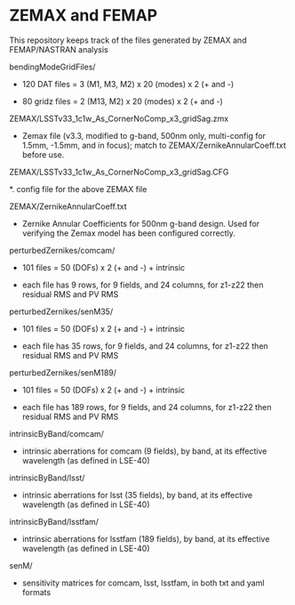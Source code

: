 # ZEMAX and FEMAP
This repository keeps track of the files generated by ZEMAX and FEMAP/NASTRAN analysis

bendingModeGridFiles/

*  120 DAT files =   3 (M1, M3, M2) x 20 (modes) x 2 (+ and -)

*  80 gridz files =   2 (M13, M2) x 20 (modes) x 2 (+ and -)

ZEMAX/LSSTv33_1c1w_As_CornerNoComp_x3_gridSag.zmx

* Zemax file (v3.3, modified to g-band, 500nm only, multi-config for 1.5mm, -1.5mm, and in focus); match to ZEMAX/ZernikeAnnularCoeff.txt before use.

ZEMAX/LSSTv33_1c1w_As_CornerNoComp_x3_gridSag.CFG

*. config file for the above ZEMAX file

ZEMAX/ZernikeAnnularCoeff.txt

* Zernike Annular Coefficients for 500nm g-band design. Used for verifying the Zemax model has been configured correctly.

perturbedZernikes/comcam/

* 101 files = 50 (DOFs) x 2 (+ and -) + intrinsic

* each file has 9 rows, for 9 fields, and 24 columns, for z1-z22 then residual RMS and PV RMS

perturbedZernikes/senM35/

* 101 files = 50 (DOFs) x 2 (+ and -) + intrinsic

* each file has 35 rows, for 9 fields, and 24 columns, for z1-z22 then residual RMS and PV RMS

perturbedZernikes/senM189/

* 101 files = 50 (DOFs) x 2 (+ and -) + intrinsic

* each file has 189 rows, for 9 fields, and 24 columns, for z1-z22 then residual RMS and PV RMS

intrinsicByBand/comcam/

* intrinsic aberrations for comcam (9 fields), by band, at its effective wavelength (as defined in LSE-40)

intrinsicByBand/lsst/

* intrinsic aberrations for lsst (35 fields), by band, at its effective wavelength (as defined in LSE-40)

intrinsicByBand/lsstfam/

* intrinsic aberrations for lsstfam (189 fields), by band, at its effective wavelength (as defined in LSE-40)

senM/

* sensitivity matrices for comcam, lsst, lsstfam, in both txt and yaml formats


